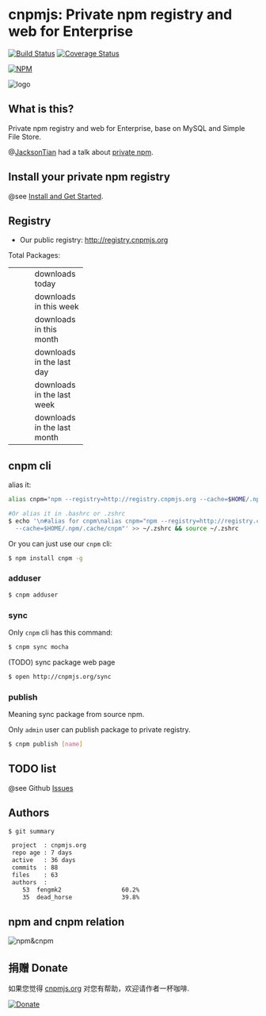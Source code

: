 # cnpmjs: Private npm registry and web for Enterprise

[![Build Status](https://secure.travis-ci.org/fengmk2/cnpmjs.org.png)](http://travis-ci.org/fengmk2/cnpmjs.org) [![Coverage Status](https://coveralls.io/repos/fengmk2/cnpmjs.org/badge.png)](https://coveralls.io/r/fengmk2/cnpmjs.org)

[![NPM](https://nodei.co/npm/cnpmjs.org.png?downloads=true&stars=true)](https://nodei.co/npm/cnpmjs.org/)

![logo](https://raw.github.com/fengmk2/cnpmjs.org/master/logo.png)

## What is this?

Private npm registry and web for Enterprise, base on MySQL and Simple File Store.

@[JacksonTian](https://github.com/JacksonTian/) had a talk about [private npm](https://speakerdeck.com/jacksontian/qi-ye-ji-node-dot-jskai-fa).

## Install your private npm registry

@see [Install and Get Started](/install).

## Registry

* Our public registry: http://registry.cnpmjs.org

Total Packages: <span id="total-packages"></span>

<style type="text/css">
  table.downloads {
    width: 30%;
  }
  table.downloads td.count {
    width: 30%;
    text-align: right;
  }
</style>
<table class="downloads">
  <tbody>
    <tr><td class="count"></td><td> downloads today</td></tr>
    <tr><td class="count"></td><td> downloads in this week</td></tr>
    <tr><td class="count"></td><td> downloads in this month</td></tr>
    <tr><td class="count"></td><td> downloads in the last day</td></tr>
    <tr><td class="count"></td><td> downloads in the last week</td></tr>
    <tr><td class="count"></td><td> downloads in the last month</td></tr>
  </tbody>
</table>

<script>
$(function () {
  $.getJSON('http://registry.cnpmjs.org/?callback=?', function (data) {
    $('#total-packages').html(data.doc_count);
    var downloads = $('table.downloads');
    downloads.find('tr:eq(0) td.count').html(data.download.today);
    downloads.find('tr:eq(1) td.count').html(data.download.thisweek);
    downloads.find('tr:eq(2) td.count').html(data.download.thismonth);
    downloads.find('tr:eq(3) td.count').html(data.download.lastday);
    downloads.find('tr:eq(4) td.count').html(data.download.lastweek);
    downloads.find('tr:eq(5) td.count').html(data.download.lastmonth);
  });
});
</script>

## cnpm cli

alias it:

```bash
alias cnpm="npm --registry=http://registry.cnpmjs.org --cache=$HOME/.npm/.cache/cnpm"

#Or alias it in .bashrc or .zshrc
$ echo '\n#alias for cnpm\nalias cnpm="npm --registry=http://registry.cnpmjs.org \
  --cache=$HOME/.npm/.cache/cnpm"' >> ~/.zshrc && source ~/.zshrc
```

Or you can just use our `cnpm` cli:

```bash
$ npm install cnpm -g
```

### adduser

```bash
$ cnpm adduser
```

### sync

Only `cnpm` cli has this command:

```bash
$ cnpm sync mocha
```

(TODO) sync package web page

```bash
$ open http://cnpmjs.org/sync
```

### publish

Meaning sync package from source npm.

Only `admin` user can publish package to private registry.

```bash
$ cnpm publish [name]
```

## TODO list

@see Github [Issues](https://github.com/fengmk2/cnpmjs.org/issues)

## Authors

```bash
$ git summary

 project  : cnpmjs.org
 repo age : 7 days
 active   : 36 days
 commits  : 88
 files    : 63
 authors  :
    53  fengmk2                 60.2%
    35  dead_horse              39.8%
```

## npm and cnpm relation

![npm&cnpm](https://docs.google.com/drawings/d/12QeQfGalqjsB77mRnf5Iq5oSXHCIUTvZTwECMonqCmw/pub?w=960&h=720)

## 捐赠 Donate
如果您觉得 [cnpmjs.org] 对您有帮助，欢迎请作者一杯咖啡.

[![Donate](https://img.alipay.com/sys/personalprod/style/mc/btn-index.png)](https://me.alipay.com/imk2)

 [cnpmjs.org]: http://cnpmjs.org/
 [registry.cnpmjs.org]: http://registry.cnpmjs.org/
